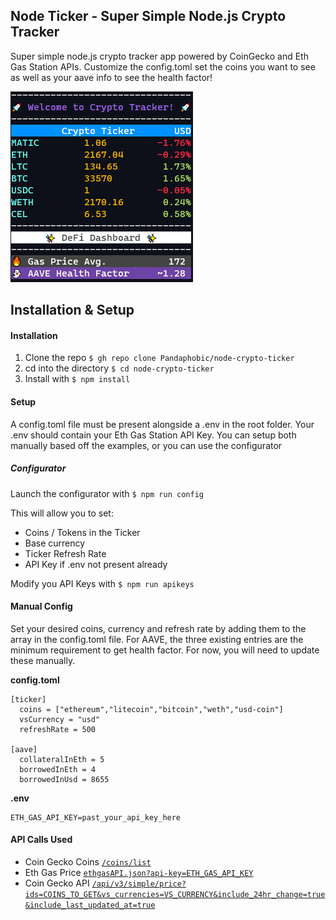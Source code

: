 ## Node Ticker - Super Simple Node.js Crypto Tracker

<p>Super simple node.js crypto tracker app powered by CoinGecko and Eth Gas Station APIs. Customize the config.toml set the coins you want to see as well as your aave info to see the health factor!</p>

<img src="https://github.com/Pandaphobic/node-crypto-ticker/blob/main/screenshots/example_screenshot.png" 
  alt="Example View">

## Installation & Setup

#### Installation

1. Clone the repo `$ gh repo clone Pandaphobic/node-crypto-ticker`
2. cd into the directory `$ cd node-crypto-ticker`
3. Install with `$ npm install`

#### Setup

A config.toml file must be present alongside a .env in the root folder. Your .env should contain your Eth Gas Station API Key. You can setup both manually based off the examples, or you can use the configurator

##### Configurator

Launch the configurator with `$ npm run config`

This will allow you to set:

- Coins / Tokens in the Ticker
- Base currency
- Ticker Refresh Rate
- API Key if .env not present already

Modify you API Keys with `$ npm run apikeys`

#### Manual Config

Set your desired coins, currency and refresh rate by adding them to the array in the config.toml file. For AAVE, the three existing entries are the minimum requirement to get health factor. For now, you will need to update these manually.

**config.toml**

```
[ticker]
  coins = ["ethereum","litecoin","bitcoin","weth","usd-coin"]
  vsCurrency = "usd"
  refreshRate = 500

[aave]
  collateralInEth = 5
  borrowedInEth = 4
  borrowedInUsd = 8655
```

**.env**

```
ETH_GAS_API_KEY=past_your_api_key_here
```

#### API Calls Used

- Coin Gecko Coins [`/coins/list`](https://api.coingecko.com/api/v3/coins/list)
- Eth Gas Price [`ethgasAPI.json?api-key=ETH_GAS_API_KEY`](https://ethgasstation.info/api/ethgasAPI.json?api-key=process.env.ETH_GAS_API_KEY)
- Coin Gecko API [`/api/v3/simple/price?ids=COINS_TO_GET&vs_currencies=VS_CURRENCY&include_24hr_change=true&include_last_updated_at=true`](https://api.coingecko.com/api/v3/simple/price?ids=COINS_TO_GET&vs_currencies=VS_CURRENCY&include_24hr_change=true&include_last_updated_at=true)
